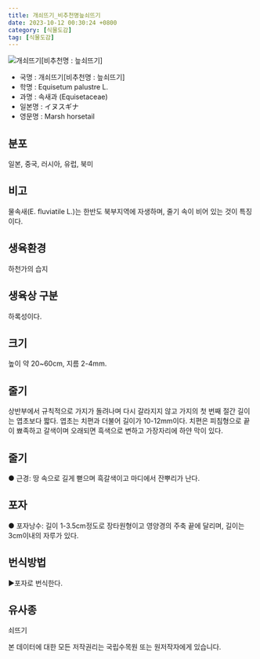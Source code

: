 ```yaml
---
title: 개쇠뜨기_비추천명늪쇠뜨기
date: 2023-10-12 00:30:24 +0800
category: [식물도감]
tag: [식물도감]
---
```




![개쇠뜨기[비추천명 : 늪쇠뜨기]](/fileUpload/plants/basic/Equisetaceae/Equisetum/290/1_th2.JPG)
- 국명 : 개쇠뜨기[비추천명 : 늪쇠뜨기]
- 학명 : Equisetum palustre L.
- 과명 : 속새과 (Equisetaceae)
- 일본명 : イヌスギナ
- 영문명 : Marsh horsetail


## 분포
일본, 중국, 러시아, 유럽, 북미
## 비고
물속새(E. fluviatile L.)는 한반도 북부지역에 자생하며, 줄기 속이 비어 있는 것이 특징이다. 
## 생육환경
하천가의 습지 
## 생육상 구분
하록성이다. 
## 크기
높이 약 20~60cm, 지름 2-4mm.
## 줄기
상반부에서 규칙적으로 가지가 돌려나며 다시 갈라지지 않고 가지의 첫 번째 절간 길이는 엽초보다 짧다. 엽초는 치편과 더불어 길이가 10-12mm이다. 치편은 피침형으로 끝이 뾰족하고 갈색이며 오래되면 흑색으로 변하고 가장자리에 하얀 막이 있다. 
## 줄기
● 근경: 땅 속으로 길게 뻗으며 흑갈색이고 마디에서 잔뿌리가 난다. 
## 포자
● 포자낭수: 길이 1-3.5cm정도로 장타원형이고 영양경의 주축 끝에 달리며, 길이는 3cm이내의 자루가 있다. 
## 번식방법
▶포자로 번식한다.
## 유사종
쇠뜨기






본 데이터에 대한 모든 저작권리는 국립수목원 또는 원저작자에게 있습니다.

